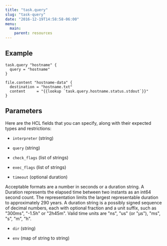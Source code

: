 ```yaml
---
title: "task.query"
slug: "task-query"
date: "2016-12-19T14:58:58-06:00"
menu:
  main:
    parent: resources
---
```





## Example

```hcl
task.query "hostname" {
  query = "hostname"
}

file.content "hostname-data" {
  destination = "hostname.txt"
  content     = "{{lookup `task.query.hostname.status.stdout`}}"
}

```


## Parameters

Here are the HCL fields that you can specify, along with their expected types
and restrictions:


- `interpreter` (string)


- `query` (string)


- `check_flags` (list of strings)


- `exec_flags` (list of strings)


- `timeout` (optional duration)

  
Acceptable formats are a number in seconds or a duration string. A Duration
represents the elapsed time between two instants as an int64 second count.
The representation limits the largest representable duration to approximately
290 years. A duration string is a possibly signed sequence of decimal numbers,
each with optional fraction and a unit suffix, such as "300ms", "-1.5h" or
"2h45m". Valid time units are "ns", "us" (or "µs"), "ms", "s", "m", "h".

- `dir` (string)


- `env` (map of string to string)



